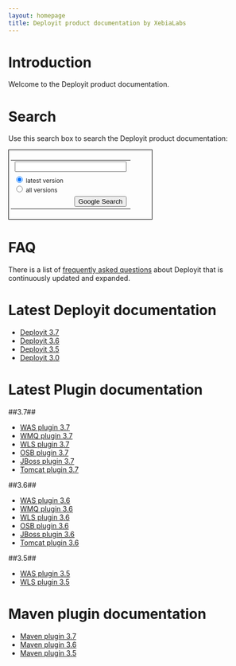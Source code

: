 ```yaml
---
layout: homepage
title: Deployit product documentation by XebiaLabs
---
```


# Introduction #

Welcome to the Deployit product documentation.

# Search #

Use this search box to search the Deployit product documentation:

<form method="get" action="http://www.google.com/search">
  <div style="border:1px solid black;padding:4px;width:20em;">
    <table border="0" cellpadding="0">
      <tr><td>
        <input type="text" name="q" size="25" maxlength="255" value="" />
      </td></tr>
      <tr><td align="left" style="font-size:75%">
        <input type="radio" name="sitesearch" value="docs.xebialabs.com/releases/3.7" checked /> latest version<br />
        <input type="radio" name="sitesearch" value="docs.xebialabs.com"/> all versions<br />
      </td></tr>
      <tr><td align="right">
        <input type="submit" value="Google Search" />
      </td></tr>
    </table>
  </div>
</form>

# FAQ #

There is a list of [frequently asked questions](faq) about Deployit that is continuously updated and expanded. 

# Latest Deployit documentation #

* [Deployit 3.7](/releases/3.7)
* [Deployit 3.6](/releases/3.6)
* [Deployit 3.5](/releases/3.5)
* [Deployit 3.0](/releases/3.0)

# Latest Plugin documentation #

##3.7##
* [WAS plugin 3.7](/releases/was-plugin-3.7)
* [WMQ plugin 3.7](/releases/wmq-plugin-3.7)
* [WLS plugin 3.7](/releases/wls-plugin-3.7)
* [OSB plugin 3.7](/releases/osb-plugin-3.7)
* [JBoss plugin 3.7](/releases/jboss-plugin-3.7)
* [Tomcat plugin 3.7](/releases/tomcat-plugin-3.7)

##3.6##
* [WAS plugin 3.6](/releases/was-plugin-3.6)
* [WMQ plugin 3.6](/releases/wmq-plugin-3.6)
* [WLS plugin 3.6](/releases/wls-plugin-3.6)
* [OSB plugin 3.6](/releases/osb-plugin-3.6)
* [JBoss plugin 3.6](/releases/jboss-plugin-3.6)
* [Tomcat plugin 3.6](/releases/tomcat-plugin-3.6)

##3.5##
* [WAS plugin 3.5](/releases/was-plugin-3.5)
* [WLS plugin 3.5](/releases/wls-plugin-3.5)

# Maven plugin documentation #

* [Maven plugin 3.7](http://tech.xebialabs.com/deployit-maven-plugin/3.7.0/)
* [Maven plugin 3.6](http://tech.xebialabs.com/deployit-maven-plugin/3.6.4/)
* [Maven plugin 3.5](http://tech.xebialabs.com/deployit-maven-plugin/3.5.2/)

